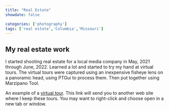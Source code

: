 ```yaml
---
title: "Real Estate"
showdate: false

categories: ['photography']
tags: ['real estate','Columbia','Missouri']
---
```


## My real estate work

I started shooting real estate for a local media company in May, 2021 through June, 2022. Learned a lot and started to try my hand at virtual tours. The virtual tours were captured using an inexpensive fisheye lens on a panoramic head, using PTGui to process them. Then put together using Marzipano Tool. 

An example of a [virtual tour](https://20220418toursample.z19.web.core.windows.net). This link will send you to another web site where I keep these tours. You may want to right-click and choose open in a new tab or window.